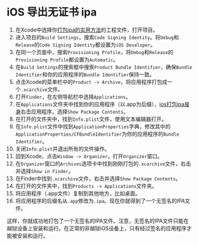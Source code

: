 # iOS 导出无证书 ipa

1. 在Xcode中选择你[打包ipa的实用方法](https://www.applebyme.xyz/ipa-dabao-637.html)的工程文件，打开项目。
2. 进入项目的`Build Settings`，搜索`Code Signing Identity`。将`Debug`和`Release`的`Code Signing Identity`都设置为`iOS Developer`。
3. 在同一个页面中，搜索`Provisioning Profile`，将`Debug`和`Release`的`Provisioning Profile`都设置为`Automatic`。
4. 在`Build Settings`的搜索框中搜索`Product Bundle Identifier`，确保`Bundle Identifier`和你的应用程序的`Bundle Identifier`保持一致。
5. 点击Xcode的菜单栏中的`Product -> Archive`，将应用程序打包成一个`.xcarchive`文件。
6. 打开`Finder`，在左侧导航栏中选择`Applications`。
7. 在`Applications`文件夹中找到你的应用程序（以.app为后缀），[ios打包ipa廋身](https://www.applebyme.xyz/ipa-dabao-146.html)右击应用程序，选择`Show Package Contents`。
8. 在打开的文件夹中，找到`Info.plist`文件，使用文本编辑器打开。
9. 在`Info.plist`文件中找到`ApplicationProperties`字典，修改其中的`ApplicationProperties/CFBundleIdentifier`为你的应用程序的`Bundle Identifier`。
10. 关闭`Info.plist`并退出所有的文件操作。
11. 回到Xcode，点击`Window -> Organizer`，打开`Organizer`窗口。
12. 在`Organizer`窗口的`Archives`选项卡中找到刚刚打包的`.xcarchive`文件，右击并选择`Show in Finder`。
13. 在Finder中找到`.xcarchive`文件，右击并选择`Show Package Contents`。
14. 在打开的文件夹中，找到`Products -> Applications`文件夹。
15. 将应用程序（.app文件）复制到其他地方，比如桌面。
16. 将应用程序的后缀名从`.app`修改为`.ipa`。现在你就得到了一个无签名的IPA文件。

这样，你就成功地打包了一个无签名的IPA文件。注意，无签名的IPA文件只能在越狱设备上安装和运行。在正常的非越狱iOS设备上，只有经过签名的应用程序才能被安装和运行。